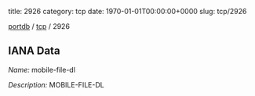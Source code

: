 title: 2926
category: tcp
date: 1970-01-01T00:00:00+0000
slug: tcp/2926

[portdb](/) / [tcp](/category/tcp.html) / 2926


## IANA Data

_Name:_ mobile-file-dl

_Description:_ MOBILE-FILE-DL

